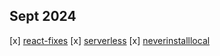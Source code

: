 Sept 2024
---
[x] [react-fixes](https://youtu.be/4k6Xgjqkad4)
[x] [serverless](https://www.youtube.com/watch?v=cw34KMPSt4k)
[x] [neverinstalllocal](https://www.youtube.com/watch?v=J0NuOlA2xDc)
